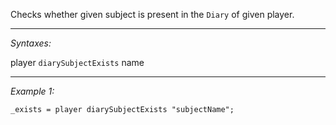 Checks whether given subject is present in the `Diary` of given player.


---
*Syntaxes:*

player `diarySubjectExists`  name

---
*Example 1:*

```sqf
_exists = player diarySubjectExists "subjectName";
```